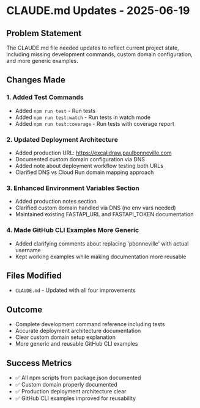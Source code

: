 # CLAUDE.md Updates - 2025-06-19

## Problem Statement
The CLAUDE.md file needed updates to reflect current project state, including missing development commands, custom domain configuration, and more generic examples.

## Changes Made

### 1. Added Test Commands
- Added `npm run test` - Run tests
- Added `npm run test:watch` - Run tests in watch mode  
- Added `npm run test:coverage` - Run tests with coverage report

### 2. Updated Deployment Architecture
- Added production URL: https://excalidraw.paulbonneville.com
- Documented custom domain configuration via DNS
- Added note about deployment workflow testing both URLs
- Clarified DNS vs Cloud Run domain mapping approach

### 3. Enhanced Environment Variables Section
- Added production notes section
- Clarified custom domain handled via DNS (no env vars needed)
- Maintained existing FASTAPI_URL and FASTAPI_TOKEN documentation

### 4. Made GitHub CLI Examples More Generic
- Added clarifying comments about replacing 'pbonneville' with actual username
- Kept working examples while making documentation more reusable

## Files Modified
- `CLAUDE.md` - Updated with all four improvements

## Outcome
- Complete development command reference including tests
- Accurate deployment architecture documentation
- Clear custom domain setup explanation
- More generic and reusable GitHub CLI examples

## Success Metrics
- ✅ All npm scripts from package.json documented
- ✅ Custom domain properly documented
- ✅ Production deployment architecture clear
- ✅ GitHub CLI examples improved for reusability